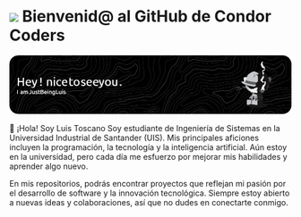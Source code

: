 # <img src="https://media.giphy.com/media/lGhBlBMIN2XsEteTN3/giphy.gif" width="100"/> Bienvenid@ al GitHub de Condor Coders

![Banner de JustBeingLuis](banner.png)

👋 ¡Hola! Soy Luis Toscano
Soy estudiante de Ingeniería de Sistemas en la Universidad Industrial de Santander (UIS). Mis principales aficiones incluyen la programación, la tecnología y la inteligencia artificial. Aún estoy en la universidad, pero cada día me esfuerzo por mejorar mis habilidades y aprender algo nuevo.

En mis repositorios, podrás encontrar proyectos que reflejan mi pasión por el desarrollo de software y la innovación tecnológica. Siempre estoy abierto a nuevas ideas y colaboraciones, así que no dudes en conectarte conmigo.
